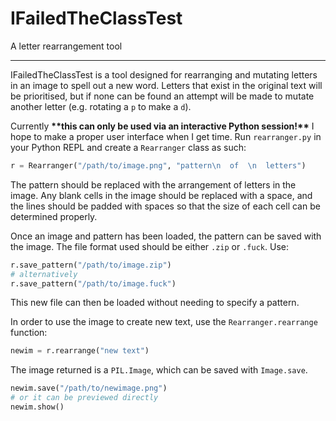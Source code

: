 # IFailedTheClassTest

A letter rearrangement tool

-----------------------------

IFailedTheClassTest is a tool designed for rearranging and mutating
letters in an image to spell out a new word. Letters that exist in the
original text will be prioritised, but if none can be found an attempt
will be made to mutate another letter (e.g. rotating a `p` to make a
`d`).

Currently **\*\*this can only be used via an interactive Python
session!\*\*** I hope to make a proper user interface when I get time.
Run `rearranger.py` in your Python REPL and create a `Rearranger`
class as such:

```python
r = Rearranger("/path/to/image.png", "pattern\n  of  \n  letters")
```

The pattern should be replaced with the arrangement of letters in the
image. Any blank cells in the image should be replaced with a space,
and the lines should be padded with spaces so that the size of each
cell can be determined properly.

Once an image and pattern has been loaded, the pattern can be saved
with the image. The file format used should be either `.zip` or
`.fuck`. Use:

```python
r.save_pattern("/path/to/image.zip")
# alternatively
r.save_pattern("/path/to/image.fuck")
```

This new file can then be loaded without needing to specify a pattern.

In order to use the image to create new text, use the
`Rearranger.rearrange` function:

```python
newim = r.rearrange("new text")
```

The image returned is a `PIL.Image`, which can be saved with
`Image.save`.

```python
newim.save("/path/to/newimage.png")
# or it can be previewed directly
newim.show()
```
